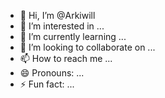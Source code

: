 - 👋 Hi, I’m @Arkiwill
- 👀 I’m interested in ...
- 🌱 I’m currently learning ...
- 💞️ I’m looking to collaborate on ...
- 📫 How to reach me ...
- 😄 Pronouns: ...
- ⚡ Fun fact: ...

<!---
Arkiwill/Arkiwill is a ✨ special ✨ repository because its `README.md` (this file) appears on your GitHub profile.
You can click the Preview link to take a look at your changes.
--->
